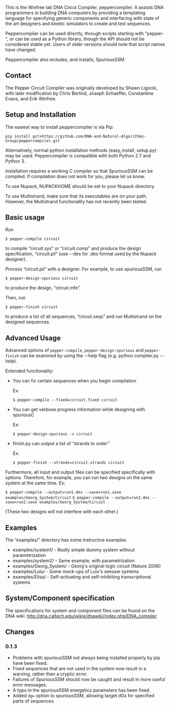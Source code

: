 This is the Winfree lab DNA Circut Compiler, peppercompiler.  It assists DNA
programmers in building DNA computers by providing a templating language for
specifying generic components and interfacing with state of the art designers
and kinetic simulators to create and test sequences.

Peppercompiler can be used directly, through scripts starting with "pepper-", or
can be used as a Python library, though the API should not be considered stable
yet.  Users of older versions should note that script names have changed.

Peppercompiler also includes, and installs, SpuriousSSM.

## Contact

The Pepper Circuit Compiler was originally developed by Shawn Ligocki, 
with later modification by Chris Berlind, Joseph Schaeffer, Constantine Evans, and Erik Winfree.


## Setup and Installation

The easiest way to install peppercompiler is via Pip:

    pip install git+https://github.com/DNA-and-Natural-Algorithms-Group/peppercompiler.git
	
Alternatively, normal python installation methods (easy_install, setup.py) may
be used.  Peppercompiler is compatible with both Python 2.7 and Python 3.

Installation requires a working C compiler so that SpuriousSSM can be compiled.
If compilation does not work for you, please let us know.

To use Nupack, NUPACKHOME should be set to your Nupack directory.

To use Multistrand, make sure that its executables are on your path.  However, the Multistrand functionality has not recently been tested.

## Basic usage

Run

    $ pepper-compile circuit

to compile “circuit.sys” or “circuit.comp” and produce the design
specification, “circuit.pil” (use --des for .des format used by the Nupack designer).

Process “circuit.pil” with a designer.  For example, to use spuriousSSM, run

    $ pepper-design-spurious circuit

to produce the design, “circuit.mfe”.

Then, run

    $ pepper-finish circuit

to produce a list of all sequences, “circuit.seqs” and run Multistrand
on the designed sequences.

## Advanced Usage

Advanced options of `pepper-compile`, `pepper-design-spurious` and `pepper-finish` can
be examined by using the --help flag (e.g. python compiler.py --help).

Extended functionality:

-   You can fix certain sequences when you begin compilation
    
    Ex:

    `$ pepper-compile --fixed=circuit.fixed circuit`

-   You can get verbose progress information while designing with
    spuriousC
    
    Ex:

    `$ pepper-design-spurious -v circuit`

-   finish.py can output a list of “strands to order”

    Ex:

    `$ pepper-finish --strands=circuit.strands circuit`

Furthermore, all input and output files can be specified specifically
with options. Therefore, for example, you can run two designs on the
same system at the same time. Ex:

`$ pepper-compile --output=run1.des --save=run1.save examples/Georg_System/Circuit`
`$ pepper-compile --output=run2.des --save=run2.save examples/Georg_System/Circuit`

(These two designs will not interfere with each other.)

## Examples

The “examples/” directory has some instructive examples.

-   examples/system1/ - Really simple dummy system without
    parametrization
-   examples/system2/ - Same example, with parametrization
-   examples/Georg\_System/ - Georg's original logic circuit
    (Nature 2006)
-   examples/Lulu/ - Some mock-ups of Lulu's seesaw systems
-   examples/Elisa/ - Self-activating and self-inhibiting
    transcriptional systems

## System/Component specification

The specifications for system and component files can be found on the
DNA wiki: <http://dna.caltech.edu/wikis/dnawiki/index.php/DNA_compiler>

## Changes

### 0.1.3

- Problems with spuriousSSM not always being installed properly by pip have been fixed.  
- Fixed sequences that are not used in the system now result in a warning, rather than a cryptic error.
- Failures of SpuriousSSM should now be caught and result in more useful error messages.
- A typo in the spuriousSSM energetics parameters has been fixed.
- Added `dg=` option to spuriousSSM, allowing target dGs for specified parts of sequences.